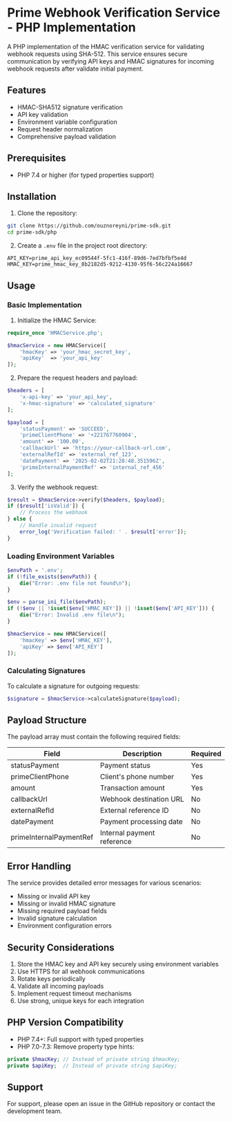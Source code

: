 # Prime Webhook Verification Service - PHP Implementation

A PHP implementation of the HMAC verification service for validating webhook requests using SHA-512. This service ensures secure communication by verifying API keys and HMAC signatures for incoming webhook requests after validate initial payment.

## Features

- HMAC-SHA512 signature verification
- API key validation
- Environment variable configuration
- Request header normalization
- Comprehensive payload validation

## Prerequisites

- PHP 7.4 or higher (for typed properties support)

## Installation

1. Clone the repository:
```bash
git clone https://github.com/ouznoreyni/prime-sdk.git
cd prime-sdk/php
```

2. Create a `.env` file in the project root directory:
```env
API_KEY=prime_api_key_ec09544f-5fc1-416f-89d6-7ed7bfbf5e4d
HMAC_KEY=prime_hmac_key_8b2182d5-9212-4130-95f6-56c224a16667
```

## Usage

### Basic Implementation

1. Initialize the HMAC Service:
```php
require_once 'HMACService.php';

$hmacService = new HMACService([
    'hmacKey' => 'your_hmac_secret_key',
    'apiKey'  => 'your_api_key'
]);
```

2. Prepare the request headers and payload:
```php
$headers = [
    'x-api-key' => 'your_api_key',
    'x-hmac-signature' => 'calculated_signature'
];

$payload = [
    'statusPayment' => 'SUCCEED',
    'primeClientPhone' => '+221767760904',
    'amount' => '100.00',
    'callbackUrl' => 'https://your-callback-url.com',
    'externalRefId' => 'external_ref_123',
    'datePayment' => '2025-02-02T21:28:48.351596Z',
    'primeInternalPaymentRef' => 'internal_ref_456'
];
```

3. Verify the webhook request:
```php
$result = $hmacService->verify($headers, $payload);
if ($result['isValid']) {
    // Process the webhook
} else {
    // Handle invalid request
    error_log('Verification failed: ' . $result['error']);
}
```

### Loading Environment Variables

```php
$envPath = '.env';
if (!file_exists($envPath)) {
    die("Error: .env file not found\n");
}

$env = parse_ini_file($envPath);
if (!$env || !isset($env['HMAC_KEY']) || !isset($env['API_KEY'])) {
    die("Error: Invalid .env file\n");
}

$hmacService = new HMACService([
    'hmacKey' => $env['HMAC_KEY'],
    'apiKey' => $env['API_KEY']
]);
```

### Calculating Signatures

To calculate a signature for outgoing requests:

```php
$signature = $hmacService->calculateSignature($payload);
```

## Payload Structure

The payload array must contain the following required fields:

| Field | Description | Required |
|-------|-------------|----------|
| statusPayment | Payment status | Yes |
| primeClientPhone | Client's phone number | Yes |
| amount | Transaction amount | Yes |
| callbackUrl | Webhook destination URL | No |
| externalRefId | External reference ID | No |
| datePayment | Payment processing date | No |
| primeInternalPaymentRef | Internal payment reference | No |

## Error Handling

The service provides detailed error messages for various scenarios:

- Missing or invalid API key
- Missing or invalid HMAC signature
- Missing required payload fields
- Invalid signature calculation
- Environment configuration errors

## Security Considerations

1. Store the HMAC key and API key securely using environment variables
2. Use HTTPS for all webhook communications
3. Rotate keys periodically
4. Validate all incoming payloads
5. Implement request timeout mechanisms
6. Use strong, unique keys for each integration

## PHP Version Compatibility

- PHP 7.4+: Full support with typed properties
- PHP 7.0-7.3: Remove property type hints:
```php
private $hmacKey; // Instead of private string $hmacKey;
private $apiKey;  // Instead of private string $apiKey;
```


## Support

For support, please open an issue in the GitHub repository or contact the development team.